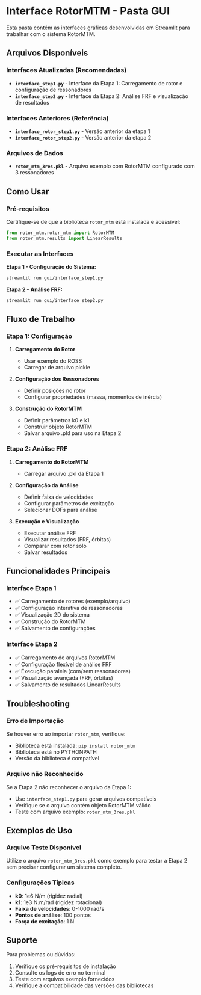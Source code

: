 # Interface RotorMTM - Pasta GUI

Esta pasta contém as interfaces gráficas desenvolvidas em Streamlit para trabalhar com o sistema RotorMTM.

## Arquivos Disponíveis

### Interfaces Atualizadas (Recomendadas)
- **`interface_step1.py`** - Interface da Etapa 1: Carregamento de rotor e configuração de ressonadores
- **`interface_step2.py`** - Interface da Etapa 2: Análise FRF e visualização de resultados

### Interfaces Anteriores (Referência)
- **`interface_rotor_step1.py`** - Versão anterior da etapa 1
- **`interface_rotor_step2.py`** - Versão anterior da etapa 2

### Arquivos de Dados
- **`rotor_mtm_3res.pkl`** - Arquivo exemplo com RotorMTM configurado com 3 ressonadores

## Como Usar

### Pré-requisitos
Certifique-se de que a biblioteca `rotor_mtm` está instalada e acessível:
```python
from rotor_mtm.rotor_mtm import RotorMTM
from rotor_mtm.results import LinearResults
```

### Executar as Interfaces

**Etapa 1 - Configuração do Sistema:**
```bash
streamlit run gui/interface_step1.py
```

**Etapa 2 - Análise FRF:**
```bash
streamlit run gui/interface_step2.py
```

## Fluxo de Trabalho

### Etapa 1: Configuração
1. **Carregamento do Rotor**
   - Usar exemplo do ROSS
   - Carregar de arquivo pickle
   
2. **Configuração dos Ressonadores**
   - Definir posições no rotor
   - Configurar propriedades (massa, momentos de inércia)
   
3. **Construção do RotorMTM**
   - Definir parâmetros k0 e k1
   - Construir objeto RotorMTM
   - Salvar arquivo .pkl para uso na Etapa 2

### Etapa 2: Análise FRF
1. **Carregamento do RotorMTM**
   - Carregar arquivo .pkl da Etapa 1
   
2. **Configuração da Análise**
   - Definir faixa de velocidades
   - Configurar parâmetros de excitação
   - Selecionar DOFs para análise
   
3. **Execução e Visualização**
   - Executar análise FRF
   - Visualizar resultados (FRF, órbitas)
   - Comparar com rotor solo
   - Salvar resultados

## Funcionalidades Principais

### Interface Etapa 1
- ✅ Carregamento de rotores (exemplo/arquivo)
- ✅ Configuração interativa de ressonadores
- ✅ Visualização 2D do sistema
- ✅ Construção do RotorMTM
- ✅ Salvamento de configurações

### Interface Etapa 2
- ✅ Carregamento de arquivos RotorMTM
- ✅ Configuração flexível de análise FRF
- ✅ Execução paralela (com/sem ressonadores)
- ✅ Visualização avançada (FRF, órbitas)
- ✅ Salvamento de resultados LinearResults

## Troubleshooting

### Erro de Importação
Se houver erro ao importar `rotor_mtm`, verifique:
- Biblioteca está instalada: `pip install rotor_mtm`
- Biblioteca está no PYTHONPATH
- Versão da biblioteca é compatível

### Arquivo não Reconhecido
Se a Etapa 2 não reconhecer o arquivo da Etapa 1:
- Use `interface_step1.py` para gerar arquivos compatíveis
- Verifique se o arquivo contém objeto RotorMTM válido
- Teste com arquivo exemplo: `rotor_mtm_3res.pkl`

## Exemplos de Uso

### Arquivo Teste Disponível
Utilize o arquivo `rotor_mtm_3res.pkl` como exemplo para testar a Etapa 2 sem precisar configurar um sistema completo.

### Configurações Típicas
- **k0**: 1e6 N/m (rigidez radial)
- **k1**: 1e3 N.m/rad (rigidez rotacional) 
- **Faixa de velocidades**: 0-1000 rad/s
- **Pontos de análise**: 100 pontos
- **Força de excitação**: 1 N

## Suporte

Para problemas ou dúvidas:
1. Verifique os pré-requisitos de instalação
2. Consulte os logs de erro no terminal
3. Teste com arquivos exemplo fornecidos
4. Verifique a compatibilidade das versões das bibliotecas
